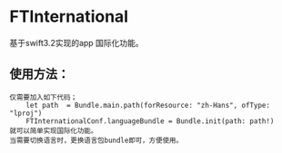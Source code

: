 #  FTInternational
基于swift3.2实现的app 国际化功能。
## 使用方法：
    仅需要加入如下代码；
        let path  = Bundle.main.path(forResource: "zh-Hans", ofType: "lproj")
        FTInternationalConf.languageBundle = Bundle.init(path: path!)
    就可以简单实现国际化功能。
    当需要切换语言时，更换语言包bundle即可，方便使用。
